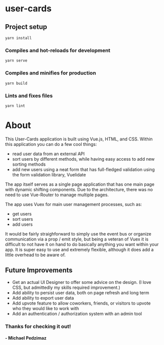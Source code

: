 # user-cards

## Project setup
```
yarn install
```

### Compiles and hot-reloads for development
```
yarn serve
```

### Compiles and minifies for production
```
yarn build
```

### Lints and fixes files
```
yarn lint
```

# About

This User-Cards application is built using Vue.js, HTML, and CSS.
Within this application you can do a few cool things:
* read user data from an external API
* sort users by different methods, while having easy access to add new sorting methods
* add new users using a neat form that has full-fledged validation using the form validation library, Vuelidate


The app itself serves as a single page application that has one main page with dynamic shifting components.
Due to the architecture, there was no need to use Vue-Router to manage multiple pages.

The app uses Vuex for main user management processes, such as:
* get users
* sort users
* add users

It would be fairly straighforward to simply use the event bus or organize communication via a prop / emit style,
but being a veteran of Vuex it is difficult to not have it on hand to do basically anything you want within your app.
It is super easy to use and extremely flexible, although it does add a little overhead to be aware of.

## Future Improvements

* Get an actual UI Designer to offer some advice on the design. (I love CSS, but admittedly my skills required improvement.)
* Add ability to persist user data, both on page refresh and long term
* Add ability to export user data
* Add upvote feature to allow coworkers, friends, or visitors to upvote who they would like to work with
* Add an authentication / authorization system with an admin tool

### Thanks for checking it out!
#### - Michael Pedzimaz
